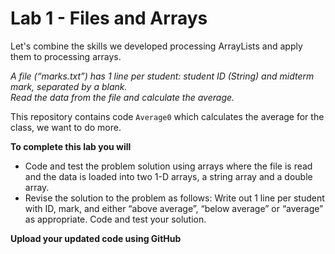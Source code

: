 # Lab 1 - Files and Arrays

Let's combine the skills we developed processing ArrayLists and apply them to processing arrays. 

_A file (“marks.txt”) has 1 line per student: student ID (String) and midterm mark, separated by a blank.  
Read the data from the file and calculate the average._

This repository contains code `Average0` which calculates the average for the class, we want to do more. 

**To complete this lab you will**
 * Code and test the problem solution using arrays where the file is read and the data is loaded into two 1-D arrays, a string array and a double array.  
 * Revise the solution to the problem as follows:  Write out 1 line per student with ID, mark, and either “above average”, “below average” or “average” as appropriate.  Code and test your solution.  
 
 **Upload your updated code using GitHub**
